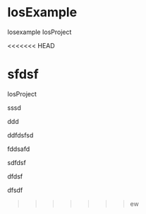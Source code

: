 IosExample
==========
Iosexample
IosProject

<<<<<<< HEAD




sfdsf
=======
IosProject


sssd

ddd

ddfdsfsd


fddsafd

sdfdsf

dfdsf

dfsdf
>>>>>>> ew

